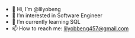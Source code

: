 - 👋 Hi, I’m @lilyobeng
- 👀 I’m interested in Software Engineer
- 🌱 I’m currently learning SQL 
- 📫 How to reach me: lilyobbeng457@gmail.com

<!---
lilyobeng/lilyobeng is a ✨ special ✨ repository because its `README.md` (this file) appears on your GitHub profile.
You can click the Preview link to take a look at your changes.
--->
